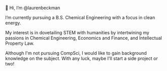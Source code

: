 👋 Hi, I’m @laurenbeckman

I’m currently pursuing a B.S. Chemical Engineering with a focus in clean energy.

My interest is in dovetailing STEM with humanities by intertwining my passions in Chemical Engineering, Economics and Finance, and Intellectual Property Law. 

Although I'm not pursuing CompSci, I would like to gain background knowledge on the subject. With any luck, maybe I'll start a side project or two!

<!---
laurenbeckman/laurenbeckman is a ✨ special ✨ repository because its `README.md` (this file) appears on your GitHub profile.
You can click the Preview link to take a look at your changes.
--->
